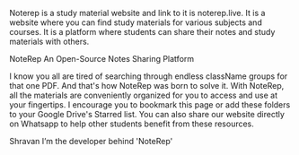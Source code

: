 Noterep is a study material website and link to it is noterep.live. It is a website where you can find study materials
for various subjects and courses. It is a platform where students can share their notes and study materials with others.

NoteRep
An Open-Source Notes Sharing Platform

I know you all are tired of searching through endless className groups for that one PDF. And that's how NoteRep was born
to solve it. With NoteRep, all the materials are conveniently organized for you to access and use at your fingertips.
I encourage you to bookmark this page or add these folders to your Google Drive's Starred list. You can also share our
website directly on Whatsapp to help other students benefit from these resources.

Shravan
I’m the developer behind 'NoteRep'
